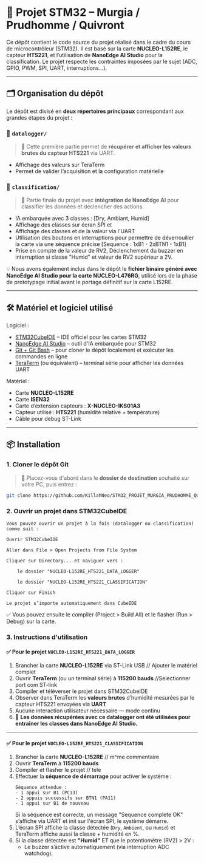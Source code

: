 # 🚀 Projet STM32 – Murgia / Prudhomme / Quivront

Ce dépôt contient le code source du projet réalisé dans le cadre du cours de microcontrôleur (STM32). Il est basé sur la carte **NUCLEO-L152RE**, le capteur **HTS221**, et l’utilisation de **NanoEdge AI Studio** pour la classification. Le projet respecte les contraintes imposées par le sujet (ADC, GPIO, PWM, SPI, UART, interruptions...).

---

## 🗂️ Organisation du dépôt

Le dépôt est divisé en **deux répertoires principaux** correspondant aux grandes étapes du projet :

### 📁 `datalogger/`

> 🧪 Cette première partie permet de **récupérer et afficher les valeurs brutes du capteur HTS221** via UART.

* Affichage des valeurs sur TeraTerm
* Permet de valider l’acquisition et la configuration matérielle

### 📁 `classification/`

> 🧠 Partie finale du projet avec **intégration de NanoEdge AI** pour classifier les données et déclencher des actions.

* IA embarquée avec 3 classes : [Dry, Ambiant, Humid]
* Affichage des classes sur écran SPI et 
* Affichage des classes et de la valeur via l'UART
* Utilisation des boutons en interruptions pour permettre de déverrouiller la carte via une séquence précise [Sequence : 1xB1 - 2xBTN1 - 1xB1]
* Prise en compte de la valeur de RV2, Déclenchement du buzzer en interruption si classe "Humid" et valeur de RV2 supérieur a 2V.


💡 Nous avons également inclus dans le dépôt le **fichier binaire généré avec NanoEdge AI Studio pour la carte NUCLEO-L476RG**, utilisé lors de la phase de prototypage initial avant le portage définitif sur la carte L152RE.

---

## 🛠️ Matériel et logiciel utilisé

Logiciel :

- [STM32CubeIDE](https://www.st.com/en/development-tools/stm32cubeide.html) – IDE officiel pour les cartes STM32
- [NanoEdge AI Studio](https://www.st.com/en/development-tools/nanoedge-ai-studio.html) – outil d'IA embarquée pour STM32
- [Git + Git Bash](https://git-scm.com/downloads) – pour cloner le dépôt localement et exécuter les commandes en ligne
- [TeraTerm](https://osdn.net/projects/ttssh2/releases/) (ou équivalent) – terminal série pour afficher les données UART

Matériel :

- Carte **NUCLEO-L152RE**
- Carte **ISEN32**
- Carte d’extension capteurs : **X-NUCLEO-IKS01A3**
- Capteur utilisé : **HTS221** (humidité relative + température)
- Câble pour debug ST-Link

---

## 📦 Installation

### 1. Cloner le dépôt Git

> 📍 Placez-vous d'abord dans le **dossier de destination** souhaité sur votre PC, puis entrez :

```bash
git clone https://github.com/KillahNeo/STM32_PROJET_MURGIA_PRUDHOMME_QUIVRONT.git --recurse-submodules
```
### 2. Ouvrir un projet dans STM32CubeIDE

    Vous pouvez ouvrir un projet à la fois (datalogger ou classification) comme suit :

    Ouvrir STM32CubeIDE

    Aller dans File > Open Projects from File System

    Cliquer sur Directory... et naviguer vers :

        le dossier "NUCLEO-L152RE_HTS221_DATA_LOGGER"

        le dossier "NUCLEO-L152RE_HTS221_CLASSIFICATION" 

    Cliquer sur Finish

    Le projet s’importe automatiquement dans CubeIDE

✅ Vous pouvez ensuite le compiler (Project > Build All) et le flasher (Run > Debug) sur la carte.

### 3. Instructions d'utilisation

#### ✅ Pour le projet `NUCLEO-L152RE_HTS221_DATA_LOGGER`

1. Brancher la carte **NUCLEO-L152RE** via ST-Link USB  // Ajouter le matériel complet
2. Ouvrir **TeraTerm** (ou un terminal série) à **115200 bauds** //Selectionner port com ST-link
3. Compiler et téléverser le projet dans STM32CubeIDE 
4. Observer dans TeraTerm les **valeurs brutes** d’humidité mesurées par le capteur HTS221 envoyées via **UART**
5. Aucune interaction utilisateur nécessaire — mode continu  
6. 🔁 **Les données récupérées avec ce datalogger ont été utilisées pour entraîner les classes dans NanoEdge AI Studio.**

---

#### ✅ Pour le projet `NUCLEO-L152RE_HTS221_CLASSIFICATION`

1. Brancher la carte **NUCLEO-L152RE**  // m^me commentaire
2. Ouvrir **TeraTerm** à **115200 bauds**
3. Compiler et flasher le projet // tele
4. Effectuer la **séquence de démarrage** pour activer le système :
   ```
   Séquence attendue :
   - 1 appui sur B1 (PC13)
   - 2 appuis successifs sur BTN1 (PA11)
   - 1 appui sur B1 de nouveau
   ```
   Si la séquence est correcte, un message "Sequence complete OK" s’affiche via UART et init sur l'écran SPI, le système démarre.
5. L’écran SPI affiche la classe détectée (`Dry`, `Ambient`, ou `Humid`) et TeraTerm affiche aussi la classe + humidité en %.
6. Si la classe détectée est **"Humid"** ET que le potentiomètre (RV2) > 2V :
   - Le buzzer s’active automatiquement (via interruption ADC watchdog).
